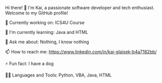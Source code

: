 Hi there! 👋
I'm Kai, a passionate software developer and tech enthusiast. Welcome to my GitHub profile!

🔭 Currently working on: ICS4U Course

🌱 I'm currently learning: Java and HTML

💬 Ask me about: Nothing, I know nothing

📫 How to reach me: https://www.linkedin.com/in/kai-glaisek-b4a7182bb/

⚡ Fun fact: I have a dog

👨‍💻 Languages and Tools: Python, VBA, Java, HTML
